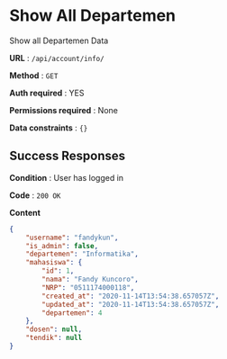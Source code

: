 # Show All Departemen

Show all Departemen Data

**URL** : `/api/account/info/`

**Method** : `GET`

**Auth required** : YES

**Permissions required** : None

**Data constraints** : `{}`

## Success Responses

**Condition** : User has logged in

**Code** : `200 OK`

**Content**

```json
{
    "username": "fandykun",
    "is_admin": false,
    "departemen": "Informatika",
    "mahasiswa": {
        "id": 1,
        "nama": "Fandy Kuncoro",
        "NRP": "0511174000118",
        "created_at": "2020-11-14T13:54:38.657057Z",
        "updated_at": "2020-11-14T13:54:38.657057Z",
        "departemen": 4
    },
    "dosen": null,
    "tendik": null
}
```
